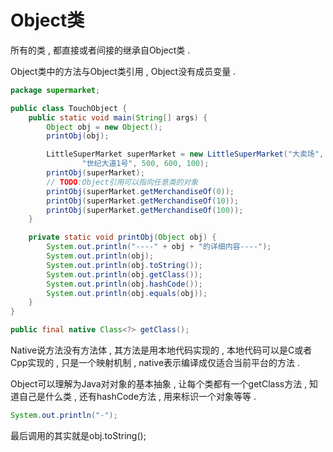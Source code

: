 # Object类

所有的类 , 都直接或者间接的继承自Object类 .

Object类中的方法与Object类引用 , Object没有成员变量 .

```java
package supermarket;

public class TouchObject {
    public static void main(String[] args) {
        Object obj = new Object();
        printObj(obj);

        LittleSuperMarket superMarket = new LittleSuperMarket("大卖场",
                "世纪大道1号", 500, 600, 100);
        printObj(superMarket);
        // TODO:Object引用可以指向任意类的对象
        printObj(superMarket.getMerchandiseOf(0));
        printObj(superMarket.getMerchandiseOf(10));
        printObj(superMarket.getMerchandiseOf(100));
    }

    private static void printObj(Object obj) {
        System.out.println("----" + obj + "的详细内容----");
        System.out.println(obj);
        System.out.println(obj.toString());
        System.out.println(obj.getClass());
        System.out.println(obj.hashCode());
        System.out.println(obj.equals(obj));
    }
}
```

```java
public final native Class<?> getClass();
```

Native说方法没有方法体 , 其方法是用本地代码实现的 , 本地代码可以是C或者Cpp实现的 , 只是一个映射机制 , native表示编译成仅适合当前平台的方法 .

Object可以理解为Java对对象的基本抽象 , 让每个类都有一个getClass方法 , 知道自己是什么类 , 还有hashCode方法 , 用来标识一个对象等等 .

```java
System.out.println("-");
```

最后调用的其实就是obj.toString\(\);

